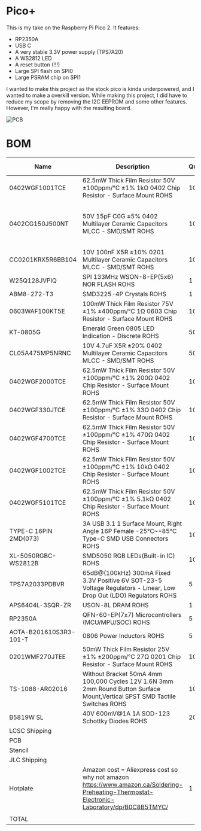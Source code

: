 # Pico+
This is my take on the Raspberry Pi Pico 2. It features:
- RP2350A
- USB C
- A very stable 3.3V power supply (TPS7A20)
- A WS2812 LED
- A reset button (!!!)
- Large SPI flash on SPI0
- Large PSRAM chip on SPI1

I wanted to make this project as the stock pico is kinda underpowered, and I wanted to make a overkill version. While making this project, I did have to reduce my scope by removing the I2C EEPROM and some other features. However, I'm really happy with the resulting board.

![PCB](https://hc-cdn.hel1.your-objectstorage.com/s/v3/f260ef36b546c6d6cfd9b39b68e8c873331670a6_tabtip_511kmndmul.png)

# BOM

|Name                  |Description                                                                                                                               |Quantity|Unit Price($)|Total (USD)|FIELD6|FIELD7                              |
|----------------------|------------------------------------------------------------------------------------------------------------------------------------------|--------|-------------|-----------|------|------------------------------------|
|0402WGF1001TCE        |62.5mW Thick Film Resistor 50V ±100ppm/℃ ±1% 1kΩ 0402 Chip Resistor - Surface Mount ROHS                                                  |100     |0.0006       |0.06       |      |                                    |
|0402CG150J500NT       |50V 15pF C0G ±5% 0402 Multilayer Ceramic Capacitors MLCC - SMD/SMT ROHS                                                                   |100     |0.001        |0.1        |      |Some parts have a min order quantity|
|CC0201KRX5R6BB104     |10V 100nF X5R ±10% 0201 Multilayer Ceramic Capacitors MLCC - SMD/SMT ROHS                                                                 |100     |0.0011       |0.11       |      |                                    |
|W25Q128JVPIQ          |SPI 133MHz WSON-8-EP(5x6) NOR FLASH ROHS                                                                                                  |1       |0.9177       |0.92       |      |                                    |
|ABM8-272-T3           |SMD3225-4P Crystals ROHS                                                                                                                  |1       |0.3731       |0.37       |      |                                    |
|0603WAF100KT5E        |100mW Thick Film Resistor 75V ±1% ±400ppm/℃ 1Ω 0603 Chip Resistor - Surface Mount ROHS                                                    |100     |0.0016       |0.16       |      |                                    |
|KT-0805G              |Emerald Green 0805 LED Indication - Discrete ROHS                                                                                         |50      |0.011        |0.55       |      |                                    |
|CL05A475MP5NRNC       |10V 4.7uF X5R ±20% 0402 Multilayer Ceramic Capacitors MLCC - SMD/SMT ROHS                                                                 |50      |0.0052       |0.26       |      |                                    |
|0402WGF2000TCE        |62.5mW Thick Film Resistor 50V ±100ppm/℃ ±1% 200Ω 0402 Chip Resistor - Surface Mount ROHS                                                 |100     |0.0006       |0.06       |      |                                    |
|0402WGF330JTCE        |62.5mW Thick Film Resistor 50V ±100ppm/℃ ±1% 33Ω 0402 Chip Resistor - Surface Mount ROHS                                                  |100     |0.0006       |0.06       |      |                                    |
|0402WGF4700TCE        |62.5mW Thick Film Resistor 50V ±100ppm/℃ ±1% 470Ω 0402 Chip Resistor - Surface Mount ROHS                                                 |100     |0.0006       |0.06       |      |                                    |
|0402WGF1002TCE        |62.5mW Thick Film Resistor 50V ±100ppm/℃ ±1% 10kΩ 0402 Chip Resistor - Surface Mount ROHS                                                 |100     |0.0006       |0.06       |      |                                    |
|0402WGF5101TCE        |62.5mW Thick Film Resistor 50V ±100ppm/℃ ±1% 5.1kΩ 0402 Chip Resistor - Surface Mount ROHS                                                |100     |0.0005       |0.05       |      |                                    |
|TYPE-C 16PIN 2MD(073) |3A USB 3.1 1 Surface Mount, Right Angle 16P Female -25℃~+85℃ Type-C SMD USB Connectors ROHS                                               |10      |0.0549       |0.55       |      |                                    |
|XL-5050RGBC-WS2812B   |SMD5050 RGB LEDs(Built-in IC) ROHS                                                                                                        |10      |0.049        |0.49       |      |                                    |
|TPS7A2033PDBVR        |65dB@(100kHz) 300mA Fixed 3.3V Positive 6V SOT-23-5 Voltage Regulators - Linear, Low Drop Out (LDO) Regulators ROHS                       |5       |0.2081       |1.04       |      |                                    |
|APS6404L-3SQR-ZR      |USON-8L DRAM ROHS                                                                                                                         |1       |1.1433       |1.14       |      |                                    |
|RP2350A               |QFN-60-EP(7x7) Microcontrollers (MCU/MPU/SOC) ROHS                                                                                        |5       |1.6544       |1.6544       |      |                                    |
|AOTA-B201610S3R3-101-T|0806 Power Inductors ROHS                                                                                                                 |5       |0.2584       |1.29       |      |                                    |
|0201WMF270JTEE        |50mW Thick Film Resistor 25V ±1% ±200ppm/℃ 27Ω 0201 Chip Resistor - Surface Mount ROHS                                                    |100     |0.0008       |0.08       |      |                                    |
|TS-1088-AR02016       |Without Bracket 50mA 4mm 100,000 Cycles 12V 1.6N 3mm 2mm Round Button Surface Mount,Vertical SPST SMD Tactile Switches ROHS               |10      |0.0434       |0.43       |      |                                    |
|B5819W SL             |40V 600mV@1A 1A SOD-123 Schottky Diodes ROHS                                                                                              |20      |0.0233       |0.47       |      |                                    |
|LCSC Shipping         |                                                                                                                                          |        |             |12.12      |      |                                    |
|PCB                   |                                                                                                                                          |        |             |56.1       |      |                                    |
|Stencil               |                                                                                                                                          |        |             |7          |      |                                    |
|JLC Shipping          |                                                                                                                                          |        |             |7.78       |      |                                    |
|Hotplate              |Amazon cost = Aliexpress cost so why not amazon https://www.amazon.ca/Soldering-Preheating-Thermostat-Electronic-Laboratory/dp/B0C8B5TMYC/|1       |             |18.13      |      |                                    |
|                      |                                                                                                                                          |        |             |           |      |                                    |
|TOTAL                 |                                                                                                                                          |        |             |111.0944     |      |                                    |

